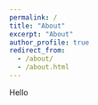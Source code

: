 ```yaml
---
permalink: /
title: "About"
excerpt: "About"
author_profile: true
redirect_from: 
  - /about/
  - /about.html
---
```


Hello